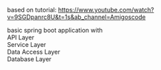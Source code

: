 based on tutorial:
https://www.youtube.com/watch?v=9SGDpanrc8U&t=1s&ab_channel=Amigoscode

basic spring boot application with \
API Layer \
Service Layer \
Data Access Layer \
Database Layer
